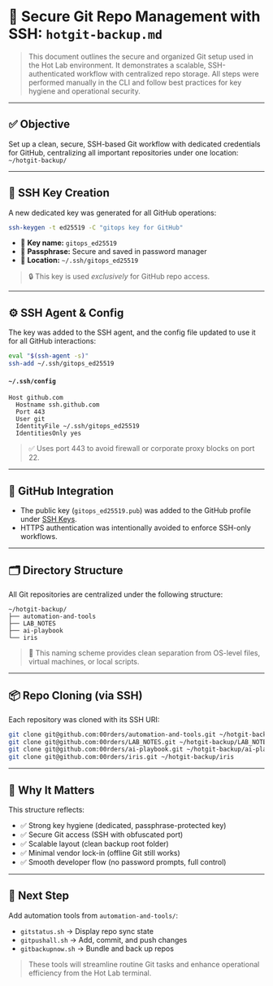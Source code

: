 # 🔧 Secure Git Repo Management with SSH: `hotgit-backup.md`

> This document outlines the secure and organized Git setup used in the Hot Lab environment. It demonstrates a scalable, SSH-authenticated workflow with centralized repo storage. All steps were performed manually in the CLI and follow best practices for key hygiene and operational security.

---

## ✅ Objective

Set up a clean, secure, SSH-based Git workflow with dedicated credentials for GitHub, centralizing all important repositories under one location: `~/hotgit-backup/`

---

## 🔐 SSH Key Creation

A new dedicated key was generated for all GitHub operations:

```bash
ssh-keygen -t ed25519 -C "gitops key for GitHub"
```

* 🔑 **Key name:** `gitops_ed25519`
* 🔐 **Passphrase:** Secure and saved in password manager
* 📁 **Location:** `~/.ssh/gitops_ed25519`

> 🔒 This key is used *exclusively* for GitHub repo access.

---

## ⚙️ SSH Agent & Config

The key was added to the SSH agent, and the config file updated to use it for all GitHub interactions:

```bash
eval "$(ssh-agent -s)"
ssh-add ~/.ssh/gitops_ed25519
```

#### `~/.ssh/config`

```ssh
Host github.com
  Hostname ssh.github.com
  Port 443
  User git
  IdentityFile ~/.ssh/gitops_ed25519
  IdentitiesOnly yes
```

> ✅ Uses port 443 to avoid firewall or corporate proxy blocks on port 22.

---

## 🔗 GitHub Integration

* The public key (`gitops_ed25519.pub`) was added to the GitHub profile under [SSH Keys](https://github.com/settings/keys).
* HTTPS authentication was intentionally avoided to enforce SSH-only workflows.

---

## 🗂 Directory Structure

All Git repositories are centralized under the following structure:

```
~/hotgit-backup/
├── automation-and-tools
├── LAB_NOTES
├── ai-playbook
└── iris
```

> 📁 This naming scheme provides clean separation from OS-level files, virtual machines, or local scripts.

---

## 📦 Repo Cloning (via SSH)

Each repository was cloned with its SSH URI:

```bash
git clone git@github.com:00rders/automation-and-tools.git ~/hotgit-backup/automation-and-tools
git clone git@github.com:00rders/LAB_NOTES.git ~/hotgit-backup/LAB_NOTES
git clone git@github.com:00rders/ai-playbook.git ~/hotgit-backup/ai-playbook
git clone git@github.com:00rders/iris.git ~/hotgit-backup/iris
```

---

## 🧠 Why It Matters

This structure reflects:

* ✅ Strong key hygiene (dedicated, passphrase-protected key)
* ✅ Secure Git access (SSH with obfuscated port)
* ✅ Scalable layout (clean backup root folder)
* ✅ Minimal vendor lock-in (offline Git still works)
* ✅ Smooth developer flow (no password prompts, full control)

---

## 🔄 Next Step

Add automation tools from `automation-and-tools/`:

* `gitstatus.sh` → Display repo sync state
* `gitpushall.sh` → Add, commit, and push changes
* `gitbackupnow.sh` → Bundle and back up repos

> These tools will streamline routine Git tasks and enhance operational efficiency from the Hot Lab terminal.
